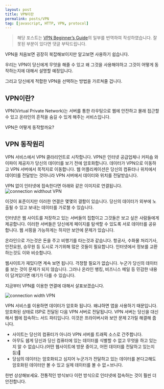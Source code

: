 ```yaml
---
layout: post
title: VPN이란
permalink: posts/VPN
tag: [javascript, HTTP, VPN, protocol]
---
```


> 해당 포스트는 [VPN Beginner’s Guide](https://thebestvpn.com/what-is-vpn-beginners-guide/)의 일부를 번역하여 작성하였습니다. 잘못된 부분이 있다면 댓글 부탁드립니다.

VPN을 처음보면 굉장히 복잡해보이지만 알고보면 사용하기 쉽습니다.

우리는 VPN이 당신에게 무엇을 해줄 수 있고 왜 그것을 사용해야하고 그것이 어떻게 동작하는지에 대해서 설명할 예정입니다.

그리고 당신에게 적합한 VPN을 선택하는 방법을 가르쳐줄 겁니다.

## VPN이란?

VPN(Virtual Private Network)는 서버를 통한 라우팅으로 웹에 안잔하고 몰래 접근할 수 있고 온라인의 흔적을 숨길 수 있게 해주는 서비스입니다.

VPN은 어떻게 동작할까요?

## VPN 동작원리

VPN 서비스에서 VPN 클라리언트로 시작합니다. VPN은 인터넷 공급업체나 커피숍 와이파이 제공자가 당신의 데이터를 보기 전에 암호화합니다. 데이터가 VPN으로 이동하고 VPN 서버에서 목적지로 이동합니다. 웹 어플리케이션은 당신의 컴퓨터나 위치에서 데이터를 전달받는 것아니라 VPN 서버에서 데이터와 위치를 전달받습니다.

VPN 없이 인터넷에 접속한다면 아래와 같은 이미지로 연결됩니다.
![connection widthout VPN](https://thebestvpn.com/wp-content/uploads/2017/11/no-vpn-640x501.jpeg)

이것이 표준이지만 이러한 연결은 몇몇의 결함이 있습니다. 당신의 데이터가 외부에 노출될 수 있고 보내는 데이터를 가로챌 수 있습니다.

인터넷은 웹 사이트를 저장하고 있는 서버들의 집합이고 그것들은 보고 싶은 사람들에게 제공합니다. 이러한 서버들은 당신에게 페이지를 탐색할 수 있도록 서로 데이터를 공유합니다. 웹 서핑을 가능하게는 하지만 보안에 문제가 있습니다.

온라인으로 가는것은 돈을 주고 비행기를 타는것과 같습니다. 항공사, 수화물 처리기사, 안전요원, 승무원 등 도시로 가기위해 많은 것들이 필요합니다. 인터넷에서 정보를 교환하는것도 이와 비슷합니다.

웹사이트가 재밌다면 계속 보면 됩니다. 걱정할 필요가 없습니다. 누군가 당신의 데이터를 보는 것이 문제가 되지 않습니다. 그러나 온라인 뱅킹, 비즈니스 메일 등 민감한 내용이 담겨있다면 얘기가 다를 수 있습니다.

지금부터 VPN를 이용한 연결에 대해서 살표보겠습니다.

![connection width VPN](https://thebestvpn.com/wp-content/uploads/2017/11/with-vpn-640x495.jpeg)

VPN 서비스를 이용하면 데이터가 암호화 됩니다. 왜냐하면 앱을 사용하기 때문입니다. 암호화된 상태로 ISP로 전달된 다음 VPN 서버로 전달됩니다. VPN 서버는 당신을 대신해서 웹에 접속하느 서드 파티입니다. 이것은 프라이버시와 보안 문제 2가릴 해결해 줍니다.

- 사이트는 당신의 컴퓨터가 아니라 VPN 서버를 트래픽 소스로 간주합니다.
- 아무도 쉡게 당신과 당신 컴퓨터에 있는 데이터를 식별할 수 없고 무엇을 하고 있는지 알 수 없습니다.(어떤 웹사이트에 방문 중이고, 어떤 데이터를 전달하고 있는지 등)
- 당심의 데이터는 암호화되고 심지어 누군가가 전달하고 있는 데이터를 본다고해도 암호화된 데이터만 볼 수 있고 실제 데이터를 볼 수 없ㅅ브니다.

한번 상상해보세요. 전통적인 방식보다 이런 방식으로 인터넷에 접속하는 것이 훨씬 더 안전합니다.
